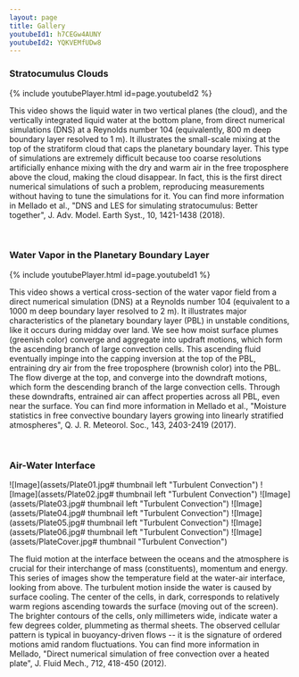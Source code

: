 ```yaml
---
layout: page
title: Gallery
youtubeId1: h7CEGw4AUNY
youtubeId2: YQKVEMfUDw8
---
```


### Stratocumulus Clouds

{% include youtubePlayer.html id=page.youtubeId2 %}

This video shows the liquid water in two vertical planes (the cloud), and the vertically integrated liquid water at the bottom plane, from direct numerical simulations (DNS) at a Reynolds number 104 (equivalently, 800 m deep boundary layer resolved to 1 m). It illustrates the small-scale mixing at the top of the stratiform cloud that caps the planetary boundary layer. This type of simulations are extremely difficult because too coarse resolutions artificially enhance mixing with the dry and warm air in the free troposphere above the cloud, making the cloud disappear. In fact, this is the first direct numerical simulations of such a problem, reproducing measurements without having to tune the simulations for it. You can find more information in Mellado et al., "DNS and LES for simulating stratocumulus: Better together", J. Adv. Model. Earth Syst., 10, 1421-1438 (2018).

<br>

### Water Vapor in the Planetary Boundary Layer

{% include youtubePlayer.html id=page.youtubeId1 %}

This video shows a vertical cross-section of the water vapor field from a direct numerical simulation (DNS) at a Reynolds number 104 (equivalent to a 1000 m deep boundary layer resolved to 2 m). It illustrates major characteristics of the planetary boundary layer (PBL) in unstable conditions, like it occurs during midday over land. We see how moist surface plumes (greenish color) converge and aggregate into updraft motions, which form the ascending branch of large convection cells. This ascending fluid eventually impinge into the capping inversion at the top of the PBL, entraining dry air from the free troposphere (brownish color) into the PBL. The flow diverge at the top, and converge into the downdraft motions, which form the descending branch of the large convection cells. Through these downdrafts, entrained air can affect properties across all PBL, even near the surface. You can find more information in Mellado et al., "Moisture statistics in free convective boundary layers growing into linearly stratified atmospheres", Q. J. R. Meteorol. Soc., 143, 2403-2419 (2017).

<br>

### Air-Water Interface

![Image](assets/Plate01.jpg# thumbnail left "Turbulent Convection")
![Image](assets/Plate02.jpg# thumbnail left  "Turbulent Convection")
![Image](assets/Plate03.jpg# thumbnail left  "Turbulent Convection")
![Image](assets/Plate04.jpg# thumbnail left  "Turbulent Convection")
![Image](assets/Plate05.jpg# thumbnail left  "Turbulent Convection")
![Image](assets/Plate06.jpg# thumbnail left  "Turbulent Convection")
![Image](assets/PlateCover.jpg# thumbnail "Turbulent Convection")

The fluid motion at the interface between the oceans and the atmosphere is crucial for their interchange of mass (constituents), momentum and energy. This series of images show the temperature field at the water-air interface, looking from above. The turbulent motion inside the water is caused by surface cooling. The center of the cells, in dark, corresponds to relatively warm regions ascending towards the surface (moving out of the screen). The brighter contours of the cells, only millimeters wide, indicate water a few degrees colder, plummeting as thermal sheets. The observed cellular pattern is typical in buoyancy-driven flows -- it is the signature of ordered motions amid random fluctuations. You can find more information in Mellado, "Direct numerical simulation of free convection over a heated plate", J. Fluid Mech., 712, 418-450 (2012).
